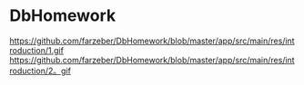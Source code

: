 # DbHomework
https://github.com/farzeber/DbHomework/blob/master/app/src/main/res/introduction/1.gif
https://github.com/farzeber/DbHomework/blob/master/app/src/main/res/introduction/2。gif
